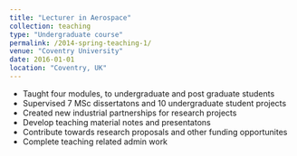 ```yaml
---
title: "Lecturer in Aerospace"
collection: teaching
type: "Undergraduate course"
permalink: /2014-spring-teaching-1/
venue: "Coventry University"
date: 2016-01-01
location: "Coventry, UK"
---
```


* Taught four modules, to undergraduate and post graduate students
* Supervised 7 MSc dissertatons and 10 undergraduate student projects
* Created new industrial partnerships for research projects
* Develop teaching material notes and presentatons
* Contribute towards research proposals and other funding opportunites
* Complete teaching related admin work
